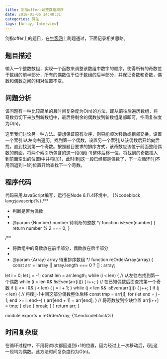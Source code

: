 ```yaml
---
title: 剑指offer-调整数组顺序
date: 2018-01-06 14:40:31
categories: 算法
tags: [Array, Interview]
---
```

剑指offer上的题目，在[牛客网](https://www.nowcoder.com/)上刷题通过，下面记录相关思路。

## 题目描述
输入一个整数数组，实现一个函数来调整该数组中数字的顺序，使得所有的奇数位于数组的前半部分，所有的偶数位于位于数组的后半部分，并保证奇数和奇数，偶数和偶数之间的相对位置不变。

## 问题分析
该问题有一种比较简单的且时间复杂度为O(n)的方法，即从前往后遍历数组，将奇数剪切下来放到新数组中，最后将剩余的偶数放到新数组尾部即可，空间复杂度为O(n)。

这里我们讨论另一种方法。要想保证原有次序，则只能顺次移动或相邻交换。设置一个索引i从左向右遍历，找到第一个偶数，设置另一个索引j从该偶数后开始向后找，直到找到第一个奇数。按照题目要求的排序方式，该奇数应该位于前面整段偶数的前面，将两个索引所包含的这一段(i到j-1)整体后移一位，将找到的奇数插入到前面空出的位置i中并将i加1，此时i到j这一段已经都是偶数了，下一次循环时j不用回退到i+1的位置开始查找下一个奇数。
<!--more-->
## 程序代码
代码采用JavaScript编写，运行在Node 6.11.4环境中。
{%codeblock lang:javascript%}
/**
 * 判断是否为偶数
 *
 * @param {Number} number 待判断的整数
 */
function isEven(number) {
  return number % 2 === 0;
}

/**
 * 将数组中的奇数放在前半部分，偶数放在后半部分
 *
 * @param {Array} array 待重排序数组
 */
function reOrderArray(array) {
  const arr = !array || array.length === 0 ? [] : array;

  let i = 0;
  let j = -1;
  const len = arr.length;
  while (i < len) {
    // 从左往右找到第一个偶数
    while (i < len && !isEven(arr[i])) {
      i++;
    }
    // 在已知偶数后面查找第一个奇数
    if (j <= i && j < len) {
      j = i + 1;
    }
    while (j < len && isEven(arr[j])) {
      j++;
    }
    if (j < len) {
      // 将i到j-1中间这部分偶数整体后移
      const tmp = arr[j];
      for (let end = j - 1; end >= i; end--) {
        arr[end + 1] = arr[end];
      }
      // 将奇数放到空缺位置
      arr[i++] = tmp;
    } else {
      break;
    }
  }
  return arr;
}

module.exports = reOrderArray;
{%endcodeblock%}

## 时间复杂度
在循环过程中，不用将j每次都回退到i+1的位置，因为经过上一次移动后，i到j这一段均为偶数。此方法时间复杂度约为O(n)。